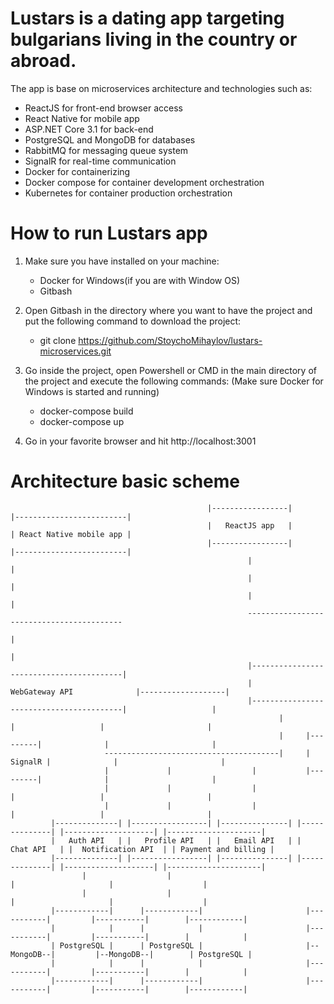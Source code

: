 # Lustars is a dating app targeting bulgarians living in the country or abroad. 
The app is base on microservices architecture and technologies such as: 
  - ReactJS for front-end browser access
  - React Native for mobile app
  - ASP.NET Core 3.1 for back-end 
  - PostgreSQL and MongoDB for databases
  - RabbitMQ for messaging queue system
  - SignalR for real-time communication
  - Docker for containerizing
  - Docker compose for container development orchestration
  - Kubernetes for container production orchestration

# How to run Lustars app
1. Make sure you have installed on your machine: 
    - Docker for Windows(if you are with Window OS)
    - Gitbash

2. Open Gitbash in the directory where you want to have the project and put the following command to download the project:
    - git clone https://github.com/StoychoMihaylov/lustars-microservices.git

3. Go inside the project, open Powershell or CMD in the main directory of the project and execute the following commands: (Make sure Docker for Windows is started and running)
    - docker-compose build
    - docker-compose up
    
4. Go in your favorite browser and hit http://localhost:3001




# Architecture basic scheme
                                                |-----------------|                  |-------------------------|
                                                |   ReactJS app   |                  | React Native mobile app |
                                                |-----------------|                  |-------------------------|
                                                         |                                        |
                                                         |                                        |
                                                         |                                        |
                                                         ------------------------------------------
                                                                            |
                                                                            |
                                                         |-----------------------------------------|
                                                         |             WebGateway API              |-------------------|
                                                         |-----------------------------------------|                   |  
                                                                |          |                   |                       |
                                                                |     |---------|              |                       |
                         ---------------------------------------|     | SignalR |              |                       |
                         |             |                  |           |---------|              |                       |
                         |             |                  |                |                   |                       |
                         |             |                  |                |                   |                       |
             |--------------| |-----------------| |---------------| |--------------| |--------------------| |---------------------|
             |   Auth API   | |   Profile API   | |   Email API   | |   Chat API   | |  Notification API  | | Payment and billing |
             |--------------| |-----------------| |---------------| |--------------| |--------------------| |---------------------|
                    |                  |                                    |                     |                    |
                    |                  |                                    |                     |                    |
             |------------|      |------------|                       |-----------|         |-----------|        |------------|
             |            |      |            |                       |-----------|         |-----------|        |            |
             | PostgreSQL |      | PostgreSQL |                       |--MongoDB--|         |--MongoDB--|        | PostgreSQL |
             |            |      |            |                       |-----------|         |-----------|        |            |
             |------------|      |------------|                       |-----------|         |-----------|        |------------|
